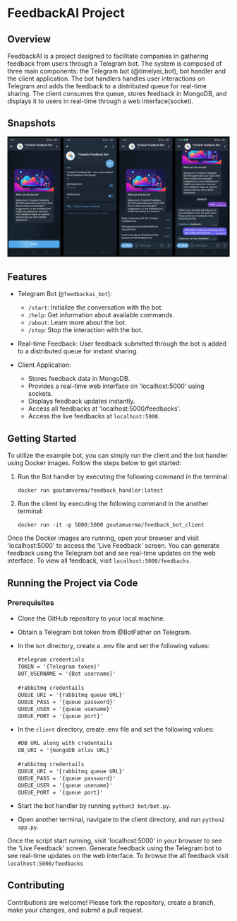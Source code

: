 # FeedbackAI Project
## Overview

FeedbackAI is a project designed to facilitate companies in gathering feedback from users through a Telegram bot. The system is composed of three main components: the Telegram bot (@timelyai_bot), bot handler and the client application. The bot handlers handles user interactions on Telegram and adds the feedback to a distributed queue for real-time sharing. The client consumes the queue, stores feedback in MongoDB, and displays it to users in real-time through a web interface(socket).

## Snapshots
![Bot images](image.png)

## Features
- Telegram Bot (`@feedbackai_bot`):
    -   `/start`: Initialize the conversation with the bot.
    -   `/help`: Get information about available commands.
    -   `/about`: Learn more about the bot.
    -   `/stop`: Stop the interaction with the bot.

- Real-time Feedback: User feedback submitted through the bot is added to a distributed queue for instant sharing.
- Client Application: 
    - Stores feedback data in MongoDB.
    - Provides a real-time web interface on 'localhost:5000' using sockets.
    - Displays feedback updates instantly.
    - Access all feedbacks at 'localhost:5000/feedbacks'.
    - Access the live feedbacks at `localhost:5000`.

## Getting Started

To utilize the example bot, you can simply run the client and the bot handler using Docker images. Follow the steps below to get started:

1. Run the Bot handler by executing the following command in the terminal:
    ```
    docker run goutamverma/feedback_handler:latest
    ```

2. Run the client by executing the following command in the another terminal:
    ```
    docker run -it -p 5000:5000 goutamverma/feedback_bot_client
    ```

Once the Docker images are running, open your browser and visit 'localhost:5000' to access the 'Live Feedback' screen. You can generate feedback using the Telegram bot and see real-time updates on the web interface. To view all feedback, visit `localhost:5000/feedbacks`.

## Running the Project via Code
### Prerequisites
- Clone the GitHub repository to your local machine.
- Obtain a Telegram bot token from @BotFather on Telegram.
- In the `bot` directory, create a .env file and set the following values:
    ```
    #telegram credentials
    TOKEN = '{Telegram token}'
    BOT_USERNAME = '{Bot username}'

    #rabbitmq credentails
    QUEUE_URI = '{rabbitmq queue URL}'
    QUEUE_PASS = '{queue password}'
    QUEUE_USER = '{queue usename}'
    QUEUE_PORT = '{queue port}'
    ```
- In the `client` directory, create .env file and set the following values:
    ```
    #DB URL along with credentails
    DB_URI = '{mongoDB atlas URL}'

    #rabbitmq credentails
    QUEUE_URI = '{rabbitmq queue URL}'
    QUEUE_PASS = '{queue password}'
    QUEUE_USER = '{queue usename}'
    QUEUE_PORT = '{queue port}'
    ```


- Start the bot handler by running `python3 bot/bot.py`.
- Open another terminal, navigate to the client directory, and run `python2 app.py`.

Once the script start running, visit 'localhost:5000' in your browser to see the 'Live Feedback' screen. Generate feedback using the Telegram bot to see real-time updates on the web interface. To browse the all feedback visit `localhost:5000/feedbacks`

## Contributing
Contributions are welcome! Please fork the repository, create a branch, make your changes, and submit a pull request.






